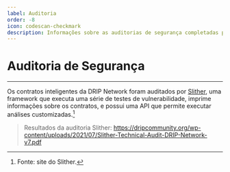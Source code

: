 ```yaml
---
label: Auditoria
order: -8
icon: codescan-checkmark
description: Informações sobre as auditorias de segurança completadas para a DRIP Network.
---
```


# Auditoria de Segurança
---
Os contratos inteligentes da DRIP Network foram auditados por [Slither](https://github.com/crytic/slither), uma framework que executa uma série de testes de vulnerabilidade, imprime informações sobre os contratos, e possui uma API que permite executar análises customizadas.[^1]

>Resultados da auditoria Slither:
>https://dripcommunity.org/wp-content/uploads/2021/07/Slither-Technical-Audit-DRIP-Network-v7.pdf

[^1]: Fonte: site do Slither.
